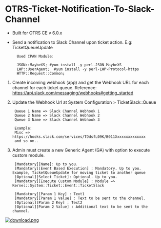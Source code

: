 # OTRS-Ticket-Notification-To-Slack-Channel
- Built for OTRS CE v 6.0.x
- Send a notification to Slack Channel upon ticket action. E.g: TicketQueueUpdate  

		Used CPAN Module:
		
		JSON::MaybeXS; #yum install -y perl-JSON-MaybeXS
		LWP::UserAgent;  #yum install -y perl-LWP-Protocol-https
		HTTP::Request::Common;	
  
    
1. Create incoming webhook (app) and get the Webhook URL for each channel for each ticket queue. Reference: https://api.slack.com/messaging/webhooks#getting_started  

2. Update the Webhook Url at System Configuration > TicketSlack::Queue

		Queue 1 Name => Slack Channel Webhook 1  
		Queue 2 Name => Slack Channel Webhook 2  
		Queue 3 Name => Slack Channel Webhook 3  
		
		Example:  
		Misc => https://hooks.slack.com/services/TDdsfL09K/B011Xxxxxxxxxxxxxx  
		and so on..

  
3. Admin must create a new Generic Agent (GA) with option to execute custom module.

		[Mandatory][Name]: Up to you.
		[Mandatory][Event Based Execution] : Mandatory. Up to you. Example, TicketQueueUpdate for moving ticket to another queue
		[Optional][Select Ticket]: Optional. Up to you.
		[Mandatory][Execute Custom Module] : Module => Kernel::System::Ticket::Event::TicketSlack
	
		[Mandatory][Param 1 Key] : Text1  
		[Mandatory][Param 1 Value] : Text to be sent to the channel.
		[Optional][Param 2 Key] : Text2  
		[Optional][Param 2 Value] : Additional text to be sent to the channel.

  
[![download.png](https://i.postimg.cc/KvPLgkSG/download.png)](https://postimg.cc/56tjht2T)
